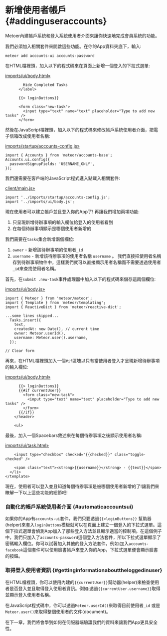 # 新增使用者帳戶 {#addinguseraccounts}

Metoer內建帳戶系統和登入系統使用者介面來讓你快速地完成會員系統的功能。

我們必須加入相關套件來開啟這些功能。在你的App資料夾底下，輸入:

```
meteor add accounts-ui accounts-password
```

在HTML檔裡頭，加入以下的程式碼來在頁面上新增一個登入的下拉式選單:

[imports/ui/body.html»](https://github.com/meteor/simple-todos/commit/bc9fb936699c1ce8a0643e5c563043d560a04811)

```
        Hide Completed Tasks
      </label>

      {{> loginButtons}}

      <form class="new-task">
        <input type="text" name="text" placeholder="Type to add new tasks" />
      </form>
```

然後在JavaScript檔裡頭，加入以下的程式碼來修改帳戶系統使用者介面，把電子信箱改成使用者名稱:

[imports/startup/accounts-config.js»](https://github.com/meteor/simple-todos/commit/7c48c9aa89e26eac39cc67046f85e54bab5889fe)

```
import { Accounts } from 'meteor/accounts-base';
Accounts.ui.config({
  passwordSignupFields: 'USERNAME_ONLY',
});
```

我們還需要在客戶端的JavaScript程式進入點載入相關套件:

[client/main.js»](https://github.com/meteor/simple-todos/commit/47fde1a42d5d6d1b765b2f16d0f0cc48e0567be1)

```
import '../imports/startup/accounts-config.js';
import '../imports/ui/body.js';
```

現在使用者可以建立帳戶並且登入你的App了! 再讓我們增加兩項功能:

1. 只呈現新增待辦事項的輸入欄位給登入的使用者看到
2. 在每個待辦事項顯示是哪個使用者新增的

我們需要在`tasks`集合新增兩個欄位:

1. `owner` - 新增該待辦事項的使用者`_id`
2. `username` - 新增該待辦事項的使用者名稱 `username` 。 我們直接把使用者名稱存到待辦事項物件中，這樣我們就可以直接顯示用者名稱而不需要透過使用者 `_id`來查找使用者名稱。

首先，在`submit .new-task`事件處理器中加入以下的程式碼來儲存這兩個欄位:

[imports/ui/body.js»](https://github.com/meteor/simple-todos/commit/2e4234a228346ca731731166ca12aa38c857d82d)

```
import { Meteor } from 'meteor/meteor';
import { Template } from 'meteor/templating';
import { ReactiveDict } from 'meteor/reactive-dict';

...some lines skipped...
  Tasks.insert({
    text,
    createdAt: new Date(), // current time
    owner: Meteor.userId(),
    username: Meteor.user().username,
  });

// Clear form
```

再來，在HTML檔裡頭加入一個`#if`區塊以只有當使用者登入才呈現新增待辦事項的輸入欄位:

[imports/ui/body.html»](https://github.com/meteor/simple-todos/commit/7083c5b56ba521ed7f34a7039bb3510e6f522534)

```
      {{> loginButtons}}
      {{#if currentUser}}
        <form class="new-task">
          <input type="text" name="text" placeholder="Type to add new tasks" />
        </form>
      {{/if}}
    </header>

    <ul>
```

最後，加入一個Spacebars敘述來在每個待辦事項之後顯示使用者名稱:

[imports/ui/task.html»](https://github.com/meteor/simple-todos/commit/da75b1705c5d5ae3470f47406c261d4303f95a87)

```
    <input type="checkbox" checked="{{checked}}" class="toggle-checked" />

    <span class="text"><strong>{{username}}</strong> - {{text}}</span>
  </li>
</template>
```

現在，使用者可以登入並且知道每個待辦事項是被哪個使用者新增的了!讓我們來瞭解一下以上這些功能的細節吧!

### 自動化的帳戶系統使用者介面 {#automaticaccountsui}

如果你的App有`accounts-ui`套件，我們只要透過`{{>loginButtons}}` 幫助器\(helper\)來套入`loginButtons`模板就可以在頁面上建立一個登入的下拉式選單。這個下拉式選單會偵測App加入了那些登入方法並且顯示適當的控制項。在這個例子中，我們只加入了`accounts-password`這個登入方法套件，所以下拉式選單顯示了密碼輸入欄位。你可以試著加入其他的登入方法套件，例如:加入`accounts-facebook`這個套件可以使用臉書帳戶來登入你的App，下拉式選單便會顯示臉書的按鈕。

### 取得登入使用者資訊 {#gettinginformationabouttheloggedinuser}

在HTML檔裡頭，你可以使用內建的`{{currentUser}}`幫助器\(helper\)來檢查使用者是否登入並且取得登入使用者資訊。例如:透過`{{currentUser.username}}`取得並顯示登入使用者名稱。

在JavaScript程式碼中，你可以透過`Meteor.userId()`來取得目前使用者`_id` 或是`Meteor.user()`來取得整個使用者的文件\(document\)。

在下一章，我們將會學到如何在伺服器端驗證我們的資料來讓我們App更具安全性。

